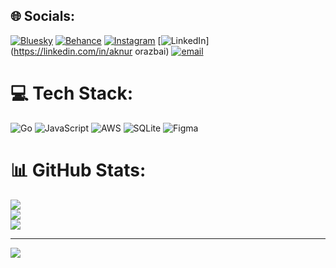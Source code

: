 
## 🌐 Socials:
[![Bluesky](https://img.shields.io/badge/bluesky-0285FF?style=for-the-badge&logo=bluesky&logoColor=%23FFFFFF)](https://bsky.app/profile/aqqnoor) [![Behance](https://img.shields.io/badge/Behance-1769ff?logo=behance&logoColor=white)](https://behance.net/aknurorazbai) [![Instagram](https://img.shields.io/badge/Instagram-%23E4405F.svg?logo=Instagram&logoColor=white)](https://instagram.com/aqqnoor) [![LinkedIn](https://img.shields.io/badge/LinkedIn-%230077B5.svg?logo=linkedin&logoColor=white)](https://linkedin.com/in/aknur orazbai) [![email](https://img.shields.io/badge/Email-D14836?logo=gmail&logoColor=white)](mailto:aknurorazbajkyzy@gmail.com) 

# 💻 Tech Stack:
![Go](https://img.shields.io/badge/go-%2300ADD8.svg?style=for-the-badge&logo=go&logoColor=white) ![JavaScript](https://img.shields.io/badge/javascript-%23323330.svg?style=for-the-badge&logo=javascript&logoColor=%23F7DF1E) ![AWS](https://img.shields.io/badge/AWS-%23FF9900.svg?style=for-the-badge&logo=amazon-aws&logoColor=white) ![SQLite](https://img.shields.io/badge/sqlite-%2307405e.svg?style=for-the-badge&logo=sqlite&logoColor=white) ![Figma](https://img.shields.io/badge/figma-%23F24E1E.svg?style=for-the-badge&logo=figma&logoColor=white)
# 📊 GitHub Stats:
![](https://github-readme-stats.vercel.app/api?username=aqqnoor&theme=dark&hide_border=false&include_all_commits=false&count_private=false)<br/>
![](https://nirzak-streak-stats.vercel.app/?user=aqqnoor&theme=dark&hide_border=false)<br/>
![](https://github-readme-stats.vercel.app/api/top-langs/?username=aqqnoor&theme=dark&hide_border=false&include_all_commits=false&count_private=false&layout=compact)

---
[![](https://visitcount.itsvg.in/api?id=aqqnoor&icon=2&color=4)](https://visitcount.itsvg.in)

<!-- Proudly created with GPRM ( https://gprm.itsvg.in ) -->
